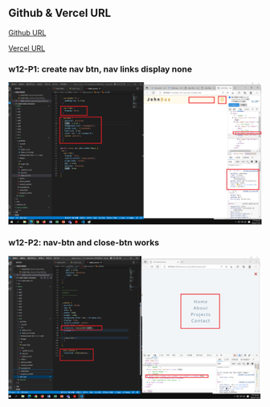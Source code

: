 ## Github & Vercel URL

[Github URL](https://github.com/htchung/1111-web-demo-id)

[Vercel URL](https://1111-web-demo-id-kd9e.vercel.app/)

### w12-P1: create nav btn, nav links display none

![](./w12-P1.png)

### w12-P2: nav-btn and close-btn works

![](./w12-P2.png)
